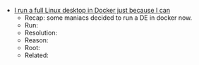 ---
title: #docker  #linux #recreation/programming
date: 2025-08-23 05:24:10 PM
starred: False
tags: linux, recreation/programming, docker
body: |    
  - [I run a full Linux desktop in Docker just because I can](https://news.ycombinator.com/item?id=44950482)
    - Recap: some maniacs decided to run a DE in docker now.
    - Run:
    - Resolution:
    - Reason:
    - Root:
    - Related:
...